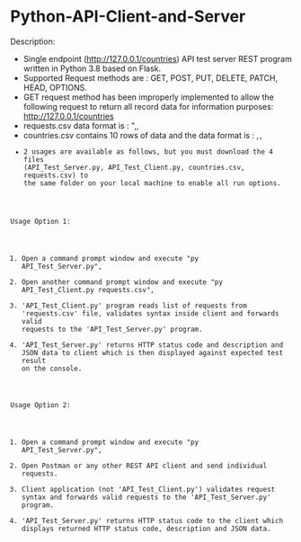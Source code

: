 # Python-API-Client-and-Server
Description:
- Single endpoint (http://127.0.0.1/countries) API test server REST program written in Python 3.8 based on Flask.
- Supported Request methods are : GET, POST, PUT, DELETE, PATCH, HEAD, OPTIONS.
- GET request method has been improperly implemented to allow the following request to return all record data for information purposes:
  http://127.0.0.1/countries
- requests.csv data format is : "<request method>,<request url>,<expected returned http status code>
- countries.csv contains 10 rows of data and the data format is : <name>,<code>,<capital>
- 2 usages are available as follows, but you must download the 4 files (API_Test_Server.py, API_Test_Client.py, countries.csv, requests.csv) to the same folder on your local machine to enable all run options.

Usage Option 1:
1) Open a command prompt window and execute "py API_Test_Server.py",
2) Open another command prompt window and execute "py API_Test_Client.py requests.csv",
3) 'API_Test_Client.py' program reads list of requests from 'requests.csv' file, validates syntax inside client and forwards valid requests to the 'API_Test_Server.py' program. 
4) 'API_Test_Server.py' returns HTTP status code and description and JSON data to client which is then displayed against expected test result on the console.

Usage Option 2:
1) Open a command prompt window and execute "py API_Test_Server.py",
2) Open Postman or any other REST API client and send individual requests.
3) Client application (not 'API_Test_Client.py') validates request syntax and forwards valid requests to the 'API_Test_Server.py' program. 
4) 'API_Test_Server.py' returns HTTP status code to the client which displays returned HTTP status code, description and JSON data. 


